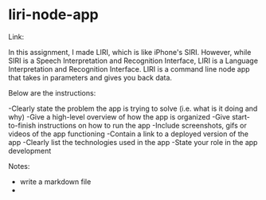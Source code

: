 # liri-node-app

Link:

In this assignment, I made LIRI, which is like iPhone's SIRI. However, while SIRI is a Speech Interpretation and Recognition Interface, LIRI is a Language Interpretation and Recognition Interface. LIRI is a command line node app that takes in parameters and gives you back data.

Below are the instructions:

-Clearly state the problem the app is trying to solve (i.e. what is it doing and why)
-Give a high-level overview of how the app is organized
-Give start-to-finish instructions on how to run the app
-Include screenshots, gifs or videos of the app functioning
-Contain a link to a deployed version of the app
-Clearly list the technologies used in the app
-State your role in the app development



Notes:
- write a markdown file
-



